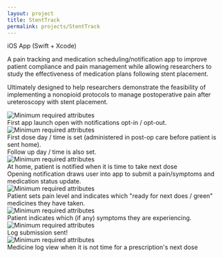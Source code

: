 ```yaml
---
layout: project
title: StentTrack
permalink: projects/StentTrack
---
```


<span class="post-date"> iOS App (Swift + Xcode) </span>

<div class="message"> 

<p> A pain tracking and medication scheduling/notification app to improve patient compliance and pain management while allowing researchers to study the effectiveness of medication plans following stent placement. </p>

<p> Ultimately designed to help researchers demonstrate the feasibility of implementing a nonopioid protocols to manage postoperative pain after ureteroscopy with stent placement. </p>  

</div>

<div class="slider">
	<div> 
        <img src="{{ '/public/images/stent_setup.png' | relative_url }}" alt="Minimum required attributes"> 
        <div class="slide__caption">
        First app launch open with notifications opt-in / opt-out.
        </div>
    </div>
        <div>
        <img src="{{ '/public/images/stent_setup2.png' | relative_url }}" alt="Minimum required attributes">
        <div class="slide__caption">
            First dose day / time is set (administered in post-op care before patient is sent home). <br>
            Follow up day / time is also set.
        </div>
    </div>
        <div>
        <img src="{{ '/public/images/stent_notifications.jpg' | relative_url }}" alt="Minimum required attributes">
        <div class="slide__caption"> At home, patient is notified when it is time to take next dose <br> 
        Opening notification draws user into app to submit a pain/symptoms and medication status update.</div>
    </div>
    <div>
        <img src="{{ 'public/images/stent_ready_meds.png' | relative_url }}" alt="Minimum required attributes">
        <div class="slide__caption">Patient sets pain level and indicates which "ready for next does / green" medicines they have taken. </div>
    </div>
    <div>
        <img src="{{ '/public/images/stent_symptoms.png' | relative_url }}" alt="Minimum required attributes">
        <div class="slide__caption"> Patient indicates which (if any) symptoms they are experiencing.</div>
    </div>
    <div>
        <img src="{{ 'public/images/stent_submit.png' | relative_url }}" alt="Minimum required attributes">
        <div class="slide__caption">Log submission sent! </div>
    </div>
    <div>
        <img src="{{ 'public/images/stent_log_meds.png' | relative_url }}" alt="Minimum required attributes">
        <div class="slide__caption"> Medicine log view when it is not time for a prescription's next dose</div>
    </div>
</div>


<script>

    $(document).ready(function(){

        $('.slider').slick({
            dots: true,
            infinite: true,
            autoplay: false,
            autoplaySpeed: 7000,
            speed: 500,
            fade: true,
            cssEase: 'linear'
          });
    });

</script>



